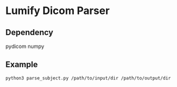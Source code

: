 # Lumify Dicom Parser

## Dependency

pydicom
numpy

## Example

`python3 parse_subject.py /path/to/input/dir /path/to/output/dir`
